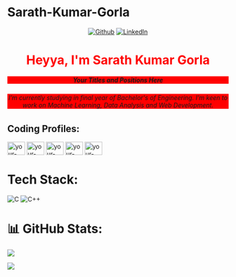 # Sarath-Kumar-Gorla


<div>

<p align="center">
  <a href="https://github.com/Sarathgorla" target="_blank"><img alt="Github" src="https://img.shields.io/badge/GitHub-%2312100E.svg?&style=for-the-badge&logo=Github&logoColor=white" /></a>
  <a href="[https://www.linkedin.com/in/your-linkedin-profile" target="_blank"><img alt="LinkedIn" src="https://img.shields.io/badge/linkedin-%230077B5.svg?&style=for-the-badge&logo=linkedin&logoColor=white](https://www.linkedin.com/in/sarath-kumar-gorla-955335234?utm_source=share&utm_campaign=share_via&utm_content=profile&utm_medium=android_app)" /></a>
  
 <!-- <a href="https://medium.com/@your-medium-profile" target="_blank"><img alt="Medium" src="https://img.shields.io/badge/medium-%2312100E.svg?&style=for-the-badge&logo=medium&logoColor=white" /></a>-->
</p>

<h1 align="center" style="color:red;">Heyya, I'm Sarath Kumar Gorla</h1>
<h5 align="center" style="background-color:red;">Your Titles and Positions Here</h5>
<h6 align="center" style="background-color:red;">I’m currently studying in final year of Bachelor's of Engineering. I’m keen to work on Machine Learning, Data Analysis and Web Development.</h6>

## Coding Profiles:

<p align="left">
  <a href="https://www.codechef.com/users/your-codechef-profile" target="blank"><img align="center" src="https://cdn.jsdelivr.net/npm/simple-icons@3.1.0/icons/codechef.svg" alt="your-codechef" height="30" width="40" /></a>
  <a href="https://www.hackerrank.com/your-hackerrank-profile" target="blank"><img align="center" src="https://raw.githubusercontent.com/rahuldkjain/github-profile-readme-generator/master/src/images/icons/Social/hackerrank.svg" alt="your-hackerrank" height="30" width="40" /></a>
  <a href="https://codeforces.com/profile/your-codeforces-profile" target="blank"><img align="center" src="https://raw.githubusercontent.com/rahuldkjain/github-profile-readme-generator/master/src/images/icons/Social/codeforces.svg" alt="your-codeforces" height="30" width="40" /></a>
  <a href="https://www.leetcode.com/your-leetcode-profile" target="blank"><img align="center" src="https://raw.githubusercontent.com/rahuldkjain/github-profile-readme-generator/master/src/images/icons/Social/leetcode.svg" alt="your-leetcode" height="30" width="40" /></a>
  <a href="https://auth.geeksforgeeks.org/user/your-gfg-profile" target="blank"><img align="center" src="https://raw.githubusercontent.com/rahuldkjain/github-profile-readme-generator/master/src/images/icons/Social/geeksforgeeks.svg" alt="your-gfg" height="30" width="40" /></a>
</p>

# Tech Stack:
![C](https://img.shields.io/badge/c-%2300599C.svg?style=for-the-badge&logo=c&logoColor=white) ![C++](https://img.shields.io/badge/c++-%2300599C.svg?style=for-the-badge&logo=c%2B%2B&logoColor=white)

# 📊 GitHub Stats:
![](https://github-readme-stats.vercel.app/api/top-langs/?username=Sarathgorla&theme=red&hide_border=false&include_all_commits=true&count_private=true&layout=compact)

[![](https://visitcount.itsvg.in/api?id=Sarathgorla&icon=7&color=11)](https://visitcount.itsvg.in)
